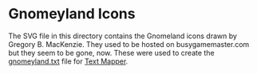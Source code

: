 # Gnomeyland Icons

The SVG file in this directory contains the Gnomeland icons drawn by
Gregory B. MacKenzie. They used to be hosted on busygamemaster.com but
they seem to be gone, now. These were used to create the
[gnomeyland.txt](https://github.com/kensanata/hex-mapping/contrib/gnomeyland.txt)
file for [Text Mapper](https://github.com/kensanata/hex-mapping#text-mapper).
